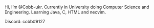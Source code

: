  Hi, I’m @Cobb-ukr.
Currently in University doing Computer Science and Engineering.
Learning Java, C, HTML and neovim.

Discord: cobb#9127

